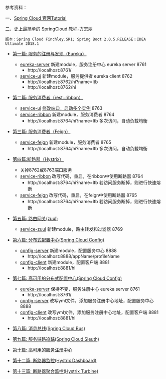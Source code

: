 参考资料：

一、[Spring Cloud 官网Tutorial](http://cloud.spring.io/spring-cloud-static/Finchley.RELEASE/single/spring-cloud.html)

二、[史上最简单的 SpringCloud 教程-方志朋](https://blog.csdn.net/forezp/article/details/70148833)

    版本：Spring Cloud Finchley.SR1; Spring Boot 2.0.5.RELEASE；IDEA Ultimate 2018.1

* [第一篇: 服务的注册与发现（Eureka）](https://blog.csdn.net/forezp/article/details/81040925)

    - [eureka-server](https://github.com/litangbo/sc-f-chapter1/tree/master/eureka-server)     新建module，服务注册中心 eureka server 8761
        - http://localhost:8761/
    - [service-ui](https://github.com/litangbo/sc-f-chapter1/tree/master/service-ui)        新建module，服务提供者 eureka client 8762
        - http://localhost:8762/hi?name=ltb
        - http://localhost:8762/hi

* [第二篇: 服务消费者（rest+ribbon）](https://blog.csdn.net/forezp/article/details/81040946)

    - [service-ui](https://github.com/litangbo/sc-f-chapter1/tree/master/service-ui)        [修改端口，启动多个实例](https://blog.csdn.net/forezp/article/details/76408139) 8763
    - [service-ribbon](https://github.com/litangbo/sc-f-chapter1/tree/master/service-ribbon)    新建module，服务消费者 8764
        - http://localhost:8764/hi?name=ltb 多次访问，自动负载均衡

* [第三篇: 服务消费者（Feign）](https://blog.csdn.net/forezp/article/details/81040965)

    - [service-feign](https://github.com/litangbo/sc-f-chapter1/tree/master/service-feign)     新建module，服务消费者 8765
        - http://localhost:8764/hi?name=ltb 多次访问，自动负载均衡

* [第四篇:断路器（Hystrix）](https://blog.csdn.net/forezp/article/details/81040990)

    - 关掉8762或8763端口服务
    - [service-ribbon](https://github.com/litangbo/sc-f-chapter1/tree/master/service-ribbon)    改写代码，重启，在ribbon中使用断路器 8764
        - http://localhost:8764/hi?name=ltb 若访问服务断掉，则进行快速熔断
    - [service-feign](https://github.com/litangbo/sc-f-chapter1/tree/master/service-feign)     改写代码，重启，在feign中使用断路器 8765
        - http://localhost:8764/hi?name=ltb 若访问服务断掉，则进行快速熔断

* [第五篇: 路由网关(zuul)](https://blog.csdn.net/forezp/article/details/81041012)

    - [service-zuul](https://github.com/litangbo/sc-f-chapter1/tree/master/service-zuul)      新建module，路由转发和过滤器 8769

* [第六篇: 分布式配置中心(Spring Cloud Config)](https://blog.csdn.net/forezp/article/details/81041028)

    - [config-server](https://github.com/litangbo/sc-f-chapter1/tree/master/config-server)      新建module，配置服务中心 8888
        - http://localhost:8888/appName/profileName
    - [config-client](https://github.com/litangbo/sc-f-chapter1/tree/master/config-client)      新建module，配置客户端 8881
        - http://localhost:8881/hi

* [第七篇: 高可用的分布式配置中心(Spring Cloud Config)](https://blog.csdn.net/forezp/article/details/81041045)

    - [eureka-server](https://github.com/litangbo/sc-f-chapter1/tree/master/eureka-server)      保持不变，服务注册中心 eureka server 8761
        - http://localhost:8761/
    - [config-server](https://github.com/litangbo/sc-f-chapter1/tree/master/config-server)      改写yml文件，添加服务注册中心地址，配置服务中心 8888
    - [config-client](https://github.com/litangbo/sc-f-chapter1/tree/master/config-client)      改写yml文件，添加服务注册中心地址，配置客户端 8881
        - http://localhost:8881/hi

* [第八篇: 消息总线(Spring Cloud Bus)](https://blog.csdn.net/forezp/article/details/81041062)

* [第九篇: 服务链路追踪(Spring Cloud Sleuth)](https://blog.csdn.net/forezp/article/details/81041078)

* [第十篇: 高可用的服务注册中心](https://blog.csdn.net/forezp/article/details/81041101)

* [第十二篇: 断路器监控(Hystrix Dashboard)](https://blog.csdn.net/forezp/article/details/81041113)

* [第十三篇: 断路器聚合监控(Hystrix Turbine)](https://blog.csdn.net/forezp/article/details/81041125)
